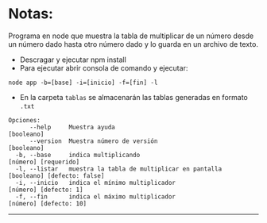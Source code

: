# Notas:
Programa en node que muestra la tabla de multiplicar de un número desde un número dado hasta otro número dado y lo guarda en un archivo de texto.
* Descragar y ejecutar npm install
* Para ejecutar abrir consola de comando y ejecutar:
```
node app -b=[base] -i=[inicio] -f=[fin] -l
```
* En la carpeta ```tablas``` se almacenarán las tablas generadas en formato ```.txt```

```
Opciones:
      --help     Muestra ayuda                                  [booleano]
      --version  Muestra número de versión                      [booleano]
  -b, --base     indica multiplicando                           [número] [requerido]
  -l, --listar   muestra la tabla de multiplicar en pantalla    [booleano] [defecto: false]
  -i, --inicio   indica el mínimo multiplicador                 [número] [defecto: 1]
  -f, --fin      indica el máximo multiplicador                 [número] [defecto: 10]
 ```
 ***